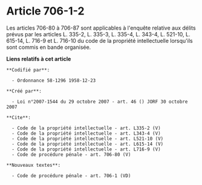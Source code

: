 # Article 706-1-2

Les articles 706-80 à 706-87 sont applicables à l'enquête relative aux délits prévus par les articles L. 335-2, L. 335-3, L.
335-4, 
L. 343-4, L. 521-10, L. 615-14, L. 716-9 et L. 716-10 du code de la propriété intellectuelle lorsqu'ils sont commis en bande
organisée.

**Liens relatifs à cet article**

	**Codifié par**:

	  - Ordonnance 58-1296 1958-12-23

	**Créé par**:

	  - Loi n°2007-1544 du 29 octobre 2007 - art. 46 () JORF 30 octobre 2007

	**Cite**:

	  - Code de la propriété intellectuelle - art. L335-2 (V)
	  - Code de la propriété intellectuelle - art. L343-4 (V)
	  - Code de la propriété intellectuelle - art. L521-10 (V)
	  - Code de la propriété intellectuelle - art. L615-14 (V)
	  - Code de la propriété intellectuelle - art. L716-9 (V)
	  - Code de procédure pénale - art. 706-80 (V)

	**Nouveaux textes**:

	  - Code de procédure pénale - art. 706-1 (VD)
